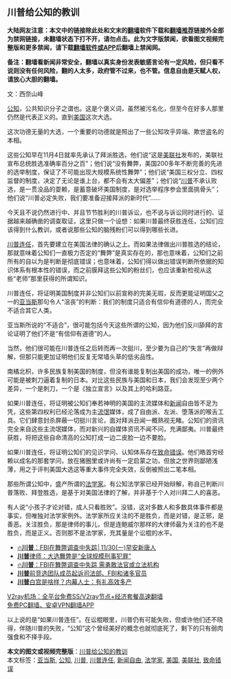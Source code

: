  <h2>川普给公知的教训</h2> <p class="notice"><b>大陆网友注意：本文中的链接除此处和文末的<a href="https://github.com/bannedbook/fanqiang" >翻墙</a>软件下载和<a href="https://github.com/killgcd/justmysocks/blob/master/README.md">翻墙推荐</a>链接外全部为禁网链接，未翻墙状态下打不开，请勿点击。此为文字版禁闻，欲看图文视频完整版和更多禁闻，请下载<a href="https://github.com/bannedbook/fanqiang">翻墙软件或APP</a>后翻墙上禁闻网。</p><p>备注：翻墙看新闻非常安全，翻墙以真实身份发表敏感言论有一定风险，但只看不说则没有任何风险，翻的人太多，政府管不过来，也不管。信息自由是天赋人权，请放心大胆的翻墙。</b></p>  <div class="entry"> <p></p> <p>文：西奈山峰</p> <p><a href="https://www.bannedbook.org/bnews/tag/%E5%85%AC%E7%9F%A5/" class="st_tag internal_tag" rel="tag" title="标签 公知 下的日志">公知</a>，公共知识分子之谓也。这是个褒义词，虽然被污名化，但至今在好多人那里仍然是代表正义的。直到<a href="https://www.bannedbook.org/bnews/tag/%e7%be%8e%e5%9b%bd/" class="st_tag internal_tag" rel="tag" title="标签 美国 下的日志">美国</a>这次大选。</p> <p>这次功德无量的大选，一个重要的功德就是照出了一些公知攻乎异端、欺世盗名的本相。</p>  <p>这些公知早在11月4日就率先承认了拜派胜选，他们说“这是<a href="https://www.bannedbook.org/bnews/tag/%E7%BE%8E%E8%81%94%E7%A4%BE/" class="st_tag internal_tag" rel="tag" title="标签 美联社 下的日志">美联社</a>发布的，美联社宣布总统胜选准确率百分之百”；他们说“没有舞弊，美国200多年不断完善的先进的选举制度，保证了不可能出现大规模系统性舞弊”；他们说“美国三权分立、四权监督的制度，决定了无论是谁上台，都不会有太大偏差”；他们说“<a href="https://www.bannedbook.org/bnews/tag/%e5%b7%9d%e6%99%ae/" class="st_tag internal_tag" rel="tag" title="标签 川普 下的日志">川普</a>不承认败选，是一贯没品的耍赖，是蓄意破坏美国制度，是对选举程序参会里面挑骨头”；他们说“川普必定失败，我们要准备迎接拜派的新时代”……</p> <p>今天且不说仍然进行中、并且节节胜利的川普诉讼，也不说与诉讼同时进行的、证据越来越确凿的调查取证，这里只做一个设想：如果川普最终获胜连任，公知们应该得到什么教训，或者说那些公知的脑残粉们可以得到哪些长进。</p> <p><a href="https://www.bannedbook.org/bnews/tag/%E5%B7%9D%E6%99%AE%E8%BF%9E%E4%BB%BB/" class="st_tag internal_tag" rel="tag" title="标签 川普连任 下的日志">川普连任</a>，首先要建立在美国法律的确认之上。而如果法律做出川普胜选的结论，那就意味着公知们一直极力否定的“舞弊”是真实存在的，那也意味着，公知们之前所有的自以为是判断是彻底错误；也意味着，公知们得以做出错误判断所依据的知识体系有根本性的错误，而之前膜拜这些公知的粉丝们，也应该重新检视从这些“老师”那里获得的所谓知识。</p> <p>川普连任，将证明美国制度并非公知们以前宣称的完美无瑕，反而更能证明国父之一的<a href="https://www.bannedbook.org/bnews/tag/%e4%ba%9a%e5%bd%93%e6%96%af/" class="st_tag internal_tag" rel="tag" title="标签 亚当斯 下的日志">亚当斯</a>那句令人“沮丧”的判断：我们的制度只适合有信仰有道德的人，而完全不适合其它人类。</p>  <p>亚当斯所说的“不适合”，很可能包括今天这些所谓的公知，因为他们反川舔拜的言论证明了他们不是“有信仰有道德”的人。</p> <p>当然，他们很可能在川普连任之后转而再一次挺川，至少要为自己的“失言”再做辩解，但那只能更加证明他们反复无常墙头草的低劣品性。</p> <p>南橘北枳，许多民族复制美国的制度，但没有谁能复制出美国的成功，唯一的例外可能是被刺刀逼着复制的日本。对比这些民族与美国和日本，我们会发现至少两个差异，一个是刺刀，一个是《独立宣言》以及其上的哈利路亚。</p> <p>如果川普连任，将证明被公知们奉若神明的美国的主流媒体和<span class='wp_keywordlink_affiliate'><a href="https://www.bannedbook.org/" title="新闻">新闻</a></span>自由皆不足为凭，这些第四权利已经沦落成为主<span class='wp_keywordlink'><a href="https://www.bannedbook.org/forum11/topic282.html" title="禁片：评中国共产党的流氓本性" target="_blank">流氓</a></span>媒体，成了自由派、左派、堕落派的喉舌工具。它们肆意封杀屏蔽一切挺川言论，面对拜派丑闻一概熟视无睹。公知们的资讯完全来自这些主流氓媒体，而对新兴的自媒体资讯不闻不问，充满鄙夷。川普最终获胜，将把这些自命清高的公知打成一边二皮脸一边不要脸。</p>  <p>如果川普连任，将证明公知们的见识学问、认知体系存在<a href="https://www.bannedbook.org/bnews/tag/%E8%87%B4%E5%91%BD%E9%94%99%E8%AF%AF/" class="st_tag internal_tag" rel="tag" title="标签 致命错误 下的日志">致命错误</a>。他们皓首穷经赖以成名的那套学问，放在猪圈里或许尚有一定启蒙之功，但放之世界则鄙陋浅薄，用之于评判美国大选这等重大事件完全失效，反倒被照出二笔本相。</p> <p>那些所谓公知中，盛产所谓的<a href="https://www.bannedbook.org/bnews/tag/%e6%b3%95%e5%ad%a6%e5%ae%b6/" class="st_tag internal_tag" rel="tag" title="标签 法学家 下的日志">法学家</a>。有公知法学家已经开始辩解，称自己判断川普落败、拜登胜选，是基于对美国法律的了解，并非基于个人对川拜二人的喜恶。</p> <p>有人说“小孩子才论对错，成人只看胜败”。没错，这对多数人和多数具体事件都是事实，但唯独对法学家例外。法学家所应关注的不是胜负，而是对错，是正邪，是善恶。关注胜负，那是律师的事儿，但是连鲍威尔那样的大律师最为关注的也不是胜负，而是正义。否则那不是法学家，充其量是个讼棍的水平。</p> <ul class='op-related-articles' title='相关阅读'> <li><a href='https://www.bannedbook.org/bnews/taiwannews/20201130/1439335.html' target='_blank'>🔥<b>川普</b>：FBI在舞弊调查中失踪│11/30(一)早安新唐人</a></li> <li><a href='https://www.bannedbook.org/bnews/bannedvideo/20201130/1439334.html' target='_blank'><b>川普</b>律师：大选舞弊是“全球规模刑事犯罪”</a></li> <li><a href='https://www.bannedbook.org/bnews/bannedvideo/20201130/1439333.html' target='_blank'>🔥<b>川普</b>：FBI在舞弊调查中失踪 需勇敢法官或立法机构</a></li> <li><a href='https://www.bannedbook.org/bnews/comments/20201130/1439326.html' target='_blank'><b>川普</b>前竞选团队成员起诉司法部、FBI和诸多官员</a></li> <li><a href='https://www.bannedbook.org/bnews/cbnews/20201130/1439318.html' target='_blank'><b>川普</b>白宫是啥样？内幕人士：有礼高效多产</a></li> </ul> <p class="texttj"> <a href="https://www.bannedbook.org/forum23/topic22702.html" target="_blank">V2ray机场：全平台免费SS/V2ray节点+经济套餐高速翻墙</a><br/> <a href="https://github.com/bannedbook/fanqiang/wiki/%E7%A6%81%E9%97%BB%E7%BD%91%E5%AE%89%E5%8D%93%E7%BF%BB%E5%A2%99%E6%96%B0%E9%97%BBAPP" target="_blank">免费PC翻墙、安卓VPN翻墙APP</a></p><p>以上说的是“如果川普连任”。在讼棍眼里，川普仍有可能失败，但或许他们还不晓得，伴随川普的失败，“公知”这个曾经美好的概念也就彻底死了，剩下的只有弱肉强食和不择手段。</p> <a name='sharetosocial'></a>       <div><b>本文的图文或视频完整版</b>：<a href='https://www.bannedbook.org/bnews/comments/20201130/1439244.html'>川普给公知的教训</a></div>  </div><!--END ENTRY--> <div class="postfooter"> <div>本文标签：<a href="https://www.bannedbook.org/bnews/tag/%e4%ba%9a%e5%bd%93%e6%96%af/" rel="tag">亚当斯</a>, <a href="https://www.bannedbook.org/bnews/tag/%E5%85%AC%E7%9F%A5/" rel="tag">公知</a>, <a href="https://www.bannedbook.org/bnews/tag/%e5%b7%9d%e6%99%ae/" rel="tag">川普</a>, <a href="https://www.bannedbook.org/bnews/tag/%E5%B7%9D%E6%99%AE%E8%BF%9E%E4%BB%BB/" rel="tag">川普连任</a>, <a href="https://www.bannedbook.org/bnews/tag/%e6%96%b0%e9%97%bb%e8%87%aa%e7%94%b1/" rel="tag">新闻自由</a>, <a href="https://www.bannedbook.org/bnews/tag/%e6%b3%95%e5%ad%a6%e5%ae%b6/" rel="tag">法学家</a>, <a href="https://www.bannedbook.org/bnews/tag/%e7%be%8e%e5%9b%bd/" rel="tag">美国</a>, <a href="https://www.bannedbook.org/bnews/tag/%E7%BE%8E%E8%81%94%E7%A4%BE/" rel="tag">美联社</a>, <a href="https://www.bannedbook.org/bnews/tag/%E8%87%B4%E5%91%BD%E9%94%99%E8%AF%AF/" rel="tag">致命错误</a></div>  </div><!--END POSTFOOTER--> 